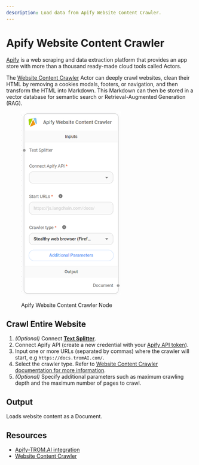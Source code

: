 ```yaml
---
description: Load data from Apify Website Content Crawler.
---
```


# Apify Website Content Crawler

[Apify](https://apify.com/) is a web scraping and data extraction platform that provides an app store with more than a thousand ready-made cloud tools called Actors.

The [Website Content Crawler](https://apify.com/apify/website-content-crawler) Actor can deeply crawl websites, clean their HTML by removing a cookies modals, footers, or navigation, and then transform the HTML into Markdown. This Markdown can then be stored in a vector database for semantic search or Retrieval-Augmented Generation (RAG).

<figure><img src="../../../.gitbook/assets/image (2) (1) (1) (1) (1) (1) (1) (1) (1).png" alt="" width="266"><figcaption><p>Apify Website Content Crawler Node</p></figcaption></figure>

## Crawl Entire Website

1. _(Optional)_ Connect [**Text Splitter**](../text-splitters/).
2. Connect Apify API (create a new credential with your [Apify API token](https://my.apify.com/account#/integrations)).
3. Input one or more URLs (separated by commas) where the crawler will start, e.g `https://docs.tromAI.com/`.
4. Select the crawler type. Refer to [Website Content Crawler documentation for more information](https://apify.com/apify/website-content-crawler/input-schema#crawlerType).
5. _(Optional)_ Specify additional parameters such as maximum crawling depth and the maximum number of pages to crawl.

## Output

Loads website content as a Document.

## Resources

* [Apify-TROM.AI integration](https://docs.apify.com/platform/integrations/tromai)
* [Website Content Crawler](https://apify.com/apify/website-content-crawler)

